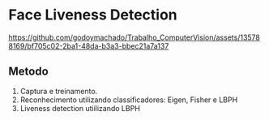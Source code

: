 # Face Liveness Detection

https://github.com/godoymachado/Trabalho_ComputerVision/assets/135788169/bf705c02-2ba1-48da-b3a3-bbec21a7a137

## Metodo

1. Captura e treinamento.
2. Reconhecimento utilizando classificadores: Eigen, Fisher e LBPH
3. Liveness detection utiilizando LBPH


